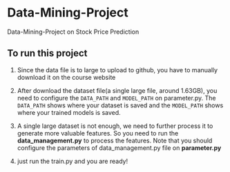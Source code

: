 # Data-Mining-Project
Data-Mining-Project on Stock Price Prediction
## To run this project

1. Since the data file is to large to upload to github, you have to manually download it on the course website 

2. After download the dataset file(a single large file, around 1.63GB), you need to configure the `DATA_PATH` and `MODEL_PATH` on parameter.py. The `DATA_PATH` shows where your dataset is saved and the `MODEL_PATH` shows where your trained models is saved.

3. A single large dataset is not enough, we need to further process it to generate more valuable features. So you need to run the **data_management.py** to process the features. Note that you should configure the parameters of data_management.py file on **parameter.py**

4. just run the train.py and you are ready!